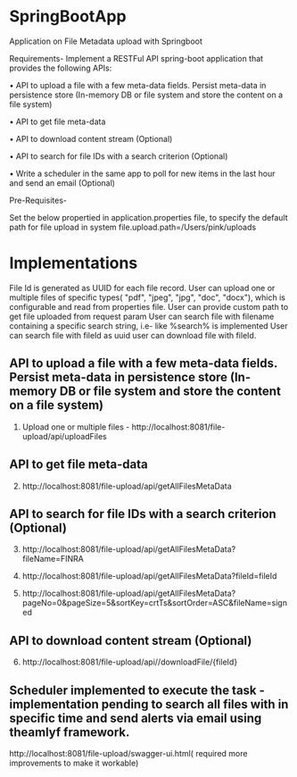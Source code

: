 # SpringBootApp
Application on File Metadata upload with Springboot

Requirements-
Implement a RESTFul API spring-boot application that provides the following APIs:

• API to upload a file with a few meta-data fields. Persist meta-data in persistence store (In-memory DB or file system and store the content on a file system)

• API to get file meta-data

• API to download content stream (Optional)

• API to search for file IDs with a search criterion (Optional)

• Write a scheduler in the same app to poll for new items in the last hour and send an email (Optional)

Pre-Requisites-

Set the below propertied in application.properties file, to specify the default path for file upload in system
file.upload.path=/Users/pink/uploads



 # Implementations
 File Id is generated as UUID for each file record.
 User can upload one or multiple files of specific types( "pdf", "jpeg", "jpg", "doc", "docx"), which is configurable and read from properties file.
 User can provide custom path to get file uploaded from request param 
 User can search file with filename containing a specific search string, i.e- like %search% is implemented
 User can search file with fileId as uuid 
 user can download file with fileId.
 
 

## API to upload a file with a few meta-data fields. Persist meta-data in persistence store (In-memory DB or file system and store the content on a file system)
1. Upload one or multiple files -
  http://localhost:8081/file-upload/api/uploadFiles
 

## API to get file meta-data
2. http://localhost:8081/file-upload/api/getAllFilesMetaData

## API to search for file IDs with a search criterion (Optional) 
3. http://localhost:8081/file-upload/api/getAllFilesMetaData?fileName=FINRA

4. http://localhost:8081/file-upload/api/getAllFilesMetaData?fileId=fileId

5. http://localhost:8081/file-upload/api/getAllFilesMetaData?pageNo=0&pageSize=5&sortKey=crtTs&sortOrder=ASC&fileName=signed

##  API to download content stream (Optional)

6. http://localhost:8081/file-upload/api//downloadFile/{fileId}

## Scheduler implemented to execute the task - implementation pending to search all files with in specific time and send alerts via email using theamlyf framework.



http://localhost:8081/file-upload/swagger-ui.html( required more improvements to make it workable)
